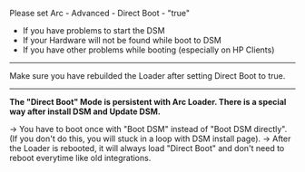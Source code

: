 Please set Arc - Advanced - Direct Boot - "true"

 - If you have problems to start the DSM
 - If your Hardware will not be found while boot to DSM
 - If you have other problems while booting (especially on HP Clients)

---

Make sure you have rebuilded the Loader after setting Direct Boot to true.

---

**The "Direct Boot" Mode is persistent with Arc Loader. There is a special way after install DSM and Update DSM.**

-> You have to boot once with "Boot DSM" instead of "Boot DSM directly". (If you don't do this, you will stuck in a loop with DSM install page).
-> After the Loader is rebooted, it will always load "Direct Boot" and don't need to reboot everytime like old integrations.